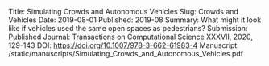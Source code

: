 Title: Simulating Crowds and Autonomous Vehicles
Slug: Crowds and Vehicles
Date: 2019-08-01
Published: 2019-08
Summary: What might it look like if vehicles used the same open spaces as pedestrians?
Submission: Published
Journal: Transactions on Computational Science XXXVII, 2020, 129-143
DOI: https://doi.org/10.1007/978-3-662-61983-4
Manuscript: /static/manuscripts/Simulating_Crowds_and_Autonomous_Vehicles.pdf

